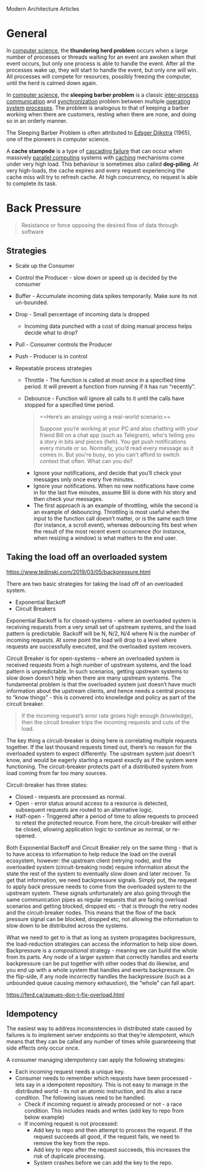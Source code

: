 Modern Architecture Articles

# General

In [computer science](https://en.wikipedia.org/wiki/Computer_science), the **thundering herd problem** occurs when a large number of processes or threads waiting for an event are awoken when that event occurs, but only one process is able to handle the event. After all the processes wake up, they will start to handle the event, but only one will win. All processes will compete for resources, possibly freezing the computer, until the herd is calmed down again.



In [computer science](https://en.wikipedia.org/wiki/Computer_science), the **sleeping barber problem** is a classic [inter-process communication](https://en.wikipedia.org/wiki/Inter-process_communication) and [synchronization](https://en.wikipedia.org/wiki/Synchronization) problem between multiple [operating system](https://en.wikipedia.org/wiki/Operating_system) [processes](https://en.wikipedia.org/wiki/Process_(computing)). The problem is analogous to that of keeping a barber working when there are customers, resting when there are none, and doing so in an orderly manner.

The Sleeping Barber Problem is often attributed to [Edsger Dijkstra](https://en.wikipedia.org/wiki/Edsger_Dijkstra) (1965), one of the pioneers in computer science.



A **cache stampede** is a type of [cascading failure](https://en.wikipedia.org/wiki/Cascading_failure) that can occur when massively [parallel computing](https://en.wikipedia.org/wiki/Parallel_computing) systems with [caching](https://en.wikipedia.org/wiki/Caching_(computing)) mechanisms come under very high load. This behaviour is sometimes also called **dog-piling**. At very high-loads, the cache expires and every request experiencing the cache miss will try to refresh cache. At high concurrency, no request is able to complete its task. 

# Back Pressure

> Resistance or force opposing the desired flow of data through software

## Strategies

- Scale up the Consumer
- Control the Producer - slow down or speed up is decided by the consumer
- Buffer - Accumulate incoming data spikes temporarily. Make sure its not un-bounded.
- Drop - Small percentage of incoming data is dropped 
  - Incoming data punched with a cost of doing manual process helps decide what to drop?

- Pull - Consumer controls the Producer

- Push - Producer is in control

- Repeatable process strategies

  - Throttle - The function is called at most once in a specified time period. It will prevent a function from running if it has run “recently”.

  - Debounce -  Function will ignore all calls to it until the calls have stopped for a specified time period. 

    

    > ==Here’s an analogy using a real-world scenario:==
    >
    > Suppose you’re working at your PC and also chatting with your friend Bill on a chat app (such as Telegram), who's telling you a story in bits and pieces (heh). You get push notifications every minute or so. Normally, you’d read every message as it comes in. But you're busy, so you can’t afford to switch context that often. What can you do?

    - Ignore your notifications, and decide that you’ll check your messages only once every five minutes.
    - Ignore your notifications. When no new notifications have come in for the last five minutes, assume Bill is done with his story and then check your messages.
    - The first approach is an example of throttling, while the second is an example of debouncing. Throttling is most useful when the input to the function call doesn’t matter, or is the same each time (for instance, a scroll event), whereas debouncing fits best when the result of the most recent event occurrence (for instance, when resizing a window) is what matters to the end user. 

## Taking the load off an overloaded system

https://www.tedinski.com/2019/03/05/backpressure.html

There are two basic strategies for taking the load off of an overloaded system.

- Exponential Backoff
- Circuit Breakers



Exponential Backoff is for closed-systems - where an overloaded system is receiving requests from a very small set of upstream systems, and the load pattern is predictable.  Backoff will be N, N/2, N/4 where N is the number of incoming requests.  At some point the load will drop to a level where requests are successfully executed, and the overloaded system recovers.



Circuit Breaker is for open-systems - where an overloaded system is received requests from a high number of upstream systems, and the load pattern is unpredictable.  In such scenarios, getting upstream systems to slow down doesn’t help when there are many upstream systems.  The fundamental problem is that the overloaded system just doesn’t have much information about the upstream clients, and hence needs a central process to “know things” - this is convered into knowledge and policy as part of the circuit breaker.

> If the incoming request’s error rate grows high enough (knowledge), then the circuit breaker trips the incoming requests and cuts of the load. 



The key thing a circuit-breaker is doing here is correlating multiple requests together. If the last thousand requests timed out, there’s no reason for the overloaded system to expect differently. The upstream system  just doesn’t know, and would be eagerly starting a request exactly as if the system were functioning. The circuit-breaker protects part of a distributed system from load coming from far too many sources.



Circuit-breaker has three states:

- Closed - requests are processed as normal.
- Open - error status around access to a resource is detected, subsequent requests are routed to an alternative logic.
- Half-open - Triggered after a period of time to allow requests to proceed to retest the protected reource. From here, the circuit-breaker will either be closed, allowing application logic to continue as normal, or re-opened.



Both Exponential Backoff and Circuit Breaker rely on the same thing - that is to have access to information to help reduce the load on the overall ecosystem, however: the upstream client (retrying node), and the overloaded system (circuit-breaking node) require information about the state the rest of the system to eventually slow down and later recover. To get that information, we need backpressure signals. Simply put, the request to apply back pressure needs to come from the overloaded system to the upstream system. These signals unfortunately are also going through the same communication pipes as regular requests that are facing overload scenarios and getting blocked, dropped etc - that is through the retry nodes and the circuit-breaker nodes. This means that the flow of the back pressure signal can be blocked, dropped etc, not allowing the information to slow down to be distributed across the systems. 



What we need to get to is that as long as system propagates backpressure, the load-reduction strategies can access the information to help slow down.  Backpressure is a *compositional* strategy - meaning we can build the whole from its parts. Any node of a larger system that correctly handles and exerts backpressure can be put together with other nodes that do likewise, and you end up with a whole system that handles and exerts backpressure. On the flip-side, if any node incorrectly handles the backpressure (such as a unbounded queue causing memory exhaustion), the “whole” can fall apart.

https://ferd.ca/queues-don-t-fix-overload.html



## Idempotency

The easiest way to address inconsistencies in distributed state caused by failures is to implement server endpoints so that they’re *idempotent*, which means that they can be called any number of times while guaranteeing that side effects only occur once.

A consumer managing idempotency can apply the following strategies:

- Each incoming request needs a unique key. 
- Consumer needs to remember which requests have been processed - lets say in a idempotent repository.  This is not easy to manage in the distributed world - its not an atomic instruction, and its also a race condition.  The following issues need to be handled:
  - Check if incoming request is already processed or not - a race condition. This includes reads and writes (add key to repo from below example)
  - If incoming request is not processed:
    - Add key to repo and then attempt to process the request. If the request succeeds all good, if the request fails, we need to remove the key from the repo.
    - Add key to repo after the request succeeds, this increases the risk of duplicate processing. 
    - System crashes before we can add the key to the repo.